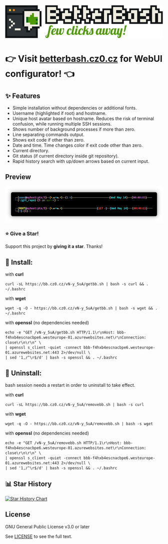 <h1>
    <a href="https://betterbash.cz0.cz">
    <img src="webpage/frontend/public/banner.png">
    </a>
</h1>
  
  
# :point_right: Visit [betterbash.cz0.cz](https://betterbash.cz0.cz) for WebUI configurator! :point_left:

## :sparkles: Features
- Simple installation without dependencies or additional fonts.
- Username (highlighted if root) and hostname.
- Unique host avatar based on hostname. Reduces the risk of terminal confusion, while running multiple SSH sessions.
- Shows number of background processes if more than zero.
- Line separating commands output.
- Shows exit code if other than zero.
- Date and time. Time changes color if exit code other than zero.
- Current directory.
- Git status (if current directory inside git repository).
- Rapid history search with up/down arrows based on current input.

## Preview
<p align="center">
    <a href="https://betterbash.cz0.cz">
    <img src="./screenshot.png">
    </a>
</p>

### :star: Give a Star! 

Support this project by **giving it a star**. Thanks!

## :rocket: Install:
with **curl**
```
curl -sL https://bb.cz0.cz/vN-y_5uA/getbb.sh | bash -s curl && . ~/.bashrc
```
with **wget**
```
wget -q -O - https://bb.cz0.cz/vN-y_5uA/getbb.sh | bash -s wget && . ~/.bashrc
```
with **openssl** (no dependencies needed)
```
echo -e "GET /vN-y_5uA/getbb.sh HTTP/1.1\r\nHost: bbb-f4hxb4escnacbpe6.westeurope-01.azurewebsites.net\r\nConnection: close\r\n\r\n" \
| openssl s_client -quiet -connect bbb-f4hxb4escnacbpe6.westeurope-01.azurewebsites.net:443 2>/dev/null \
| sed '1,/^\r$/d' | bash -s openssl && . ~/.bashrc
```
## :wrench: Uninstall:
bash session needs a restart in order to uninstall to take effect.

with **curl**
```
curl -sL https://bb.cz0.cz/vN-y_5uA/removebb.sh | bash -s curl
```
with **wget**
```
wget -q -O - https://bb.cz0.cz/vN-y_5uA/removebb.sh | bash -s wget
```
with **openssl** (no dependencies needed)
```
echo -e "GET /vN-y_5uA/removebb.sh HTTP/1.1\r\nHost: bbb-f4hxb4escnacbpe6.westeurope-01.azurewebsites.net\r\nConnection: close\r\n\r\n" \
| openssl s_client -quiet -connect bbb-f4hxb4escnacbpe6.westeurope-01.azurewebsites.net:443 2>/dev/null \
| sed '1,/^\r$/d' | bash -s openssl && . ~/.bashrc
```

## :bar_chart: Star History

[![Star History Chart](https://api.star-history.com/svg?repos=czoczo/BetterBash&type=Date)](https://www.star-history.com/#czoczo/BetterBash&Date)


## License

GNU General Public License v3.0 or later

See [LICENSE](LICENSE) to see the full text.
